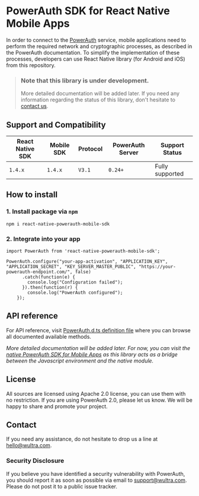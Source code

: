 # PowerAuth SDK for React Native Mobile Apps

In order to connect to the [PowerAuth](https://www.wultra.com/product/powerauth-mobile-security-suite) service, mobile applications need to perform the required network and cryptographic processes, as described in the PowerAuth documentation. To simplify the implementation of these processes, developers can use React Native library (for Android and iOS) from this repository.

> ### Note that this library is under development.
> More detailed documentation will be added later. If you need any information regarding the status of this library, don't hesitate to [contact us](#contact).

## Support and Compatibility

|React Native SDK| Mobile SDK | Protocol | PowerAuth Server    | Support Status                    |
|----------------|------------|----------|---------------------|-----------------------------------|
|`1.4.x`         | `1.4.x`    | `V3.1`   | `0.24+`             | Fully supported                   |

## How to install

### 1. Install package via `npm`
```
npm i react-native-powerauth-mobile-sdk
```

### 2. Integrate into your app
```
import PowerAuth from 'react-native-powerauth-mobile-sdk';

PowerAuth.configure("your-app-activation", "APPLICATION_KEY", "APPLICATION_SECRET", "KEY_SERVER_MASTER_PUBLIC", "https://your-powerauth-endpoint.com/", false)
      .catch(function(e) {
        console.log("Configuration failed");
      }).then(function(r) {
        console.log("PowerAuth configured");
    });
```

## API reference

For API reference, visit [PowerAuth.d.ts definition file](PowerAuth.d.ts) where you can browse all documented available methods.

*More detailed documentation will be added later. For now, you can visit the [native PowerAuth SDK for Mobile Apps](https://github.com/wultra/powerauth-mobile-sdk) as this library acts as a bridge between the Javascript environment and the native module.*

## License

All sources are licensed using Apache 2.0 license, you can use them with no restriction. If you are using PowerAuth 2.0, please let us know. We will be happy to share and promote your project.

## Contact

If you need any assistance, do not hesitate to drop us a line at [hello@wultra.com](mailto:hello@wultra.com).

### Security Disclosure

If you believe you have identified a security vulnerability with PowerAuth, you should report it as soon as possible via email to [support@wultra.com](mailto:support@wultra.com). Please do not post it to a public issue tracker.
